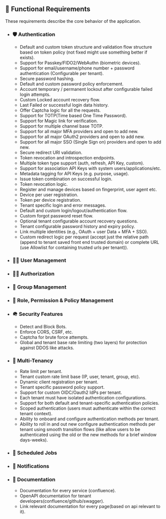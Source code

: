 ## 📝 Functional Requirements

These requirements describe the core behavior of the application.

- ### 🛡️ Authentication
    - Default and custom token structure and validation flow structure based on token policy (not fixed might use something better if exists).
    - Support for Passkey/FIDO2/WebAuthn (biometric devices).
    - Support for email/username/phone number + password authentication (Configurable per tenant).
    - Secure password hashing.
    - Default and custom password policy enforcement.
    - Account temporary / permanent lockout after configurable failed login attempts.
    - Custom Locked account recovery flow.
    - Last Failed or successful login data history.
    - Offer Captcha logic for all the requests.
    - Support for TOTP(Time based One Time Password).
    - Support for Magic link for verification.
    - Support for multiple channel base TOTP.
    - Support for all major MFA providers and open to add new.
    - Support for all major OAuth2 providers and open to add new.
    - Support for all major SSO (Single Sign on) providers and open to add new.
    - Secure redirect URI validation.
    - Token revocation and introspection endpoints.
    - Multiple token type support (auth, refresh, API Key, custom).
    - Support for association API Keys with system users/applications/etc.
    - Metadata tagging for API Keys (e.g. purpose, usage).
    - Issue token combination on successful login.
    - Token revocation logic.
    - Register and manage devices based on fingerprint, user agent etc.
    - Device per user registration.
    - Token per device registration.
    - Tenant specific login and error messages.
    - Default and custom login/logout/authentication flow.
    - Custom forgot password reset flow.
    - Optional tenant configurable account recovery questions.
    - Tenant configurable password history and expiry policy.
    - Link multiple identities (e.g., OAuth + user Data + MFA + SSO).
    - Custom redirect logic per request (accept just the relative path (append to tenant saved front end trusted domain) or complete URL (use Allowlist for containing trusted urls per tenant)).

- ### 👶🏽 User Management

- ### ✍🏽 Authorization

- ### 👥 Group Management

- ### 🚦 Role, Permission & Policy Management

- ### 🪖 Security Features
    - Detect and Block Bots.
    - Enforce CORS, CSRF, etc.
    - Captcha for brute force attempts.
    - Global and tenant base rate limiting (two layers) for protection against DDOS like attacks.

- ### 🏢 Multi-Tenancy
    - Rate limit per tenant.
    - Tenant custom rate limit base (IP, user, tenant, group, etc).
    - Dynamic client registration per tenant.
    - Tenant specific password policy support.
    - Support for custom OIDC/Oauth2 IdPs per tenant.
    - Each tenant must have isolated authentication configurations.
    - Support for both default and tenant-specific authentication policies.
    - Scoped authentication (users must authenticate within the correct tenant context).
    - Ability to onboard and configure authentication methods per tenant.
    - Ability to roll in and out new configure authentication methods per tenant using smooth transition flows (like allow users to be authenticated using the old or the new methods for a brief window days-weeks).

- ### 📆 Scheduled Jobs

- ### 🔔 Notifications

- ### 📜 Documentation
    - Documentation for every service (confluence).
    - OpenAPI documentation for tenant developers(confluence/github/swagger).
    - Link relevant documentation for every page(based on api relevant to it).
